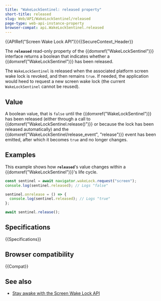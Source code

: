 ```yaml
---
title: "WakeLockSentinel: released property"
short-title: released
slug: Web/API/WakeLockSentinel/released
page-type: web-api-instance-property
browser-compat: api.WakeLockSentinel.released
---
```


{{APIRef("Screen Wake Lock API")}}{{SecureContext_Header}}

The **`released`** read-only property of the {{domxref("WakeLockSentinel")}} interface returns a boolean that indicates whether a {{domxref("WakeLockSentinel")}} has been released.

The `WakeLockSentinel` is released when the associated platform screen wake lock is revoked, and then remains `true`.
If needed, the application would heed to request a new screen wake lock (the current `WakeLockSentinel` cannot be reused).

## Value

A boolean value, that is `false` until the {{domxref("WakeLockSentinel")}} has been released (either through a call to {{domxref("WakeLockSentinel.release()")}} or because the lock has been released automatically) and the {{domxref("WakeLockSentinel/release_event", "release")}} event has been emitted, after which it becomes `true` and no longer changes.

## Examples

This example shows how **`released`**'s value changes within a {{domxref("WakeLockSentinel")}}'s life cycle.

```js
const sentinel = await navigator.wakeLock.request("screen");
console.log(sentinel.released); // Logs "false"

sentinel.onrelease = () => {
  console.log(sentinel.released); // Logs "true"
};

await sentinel.release();
```

## Specifications

{{Specifications}}

## Browser compatibility

{{Compat}}

## See also

- [Stay awake with the Screen Wake Lock API](https://developer.chrome.com/docs/capabilities/web-apis/wake-lock/)
